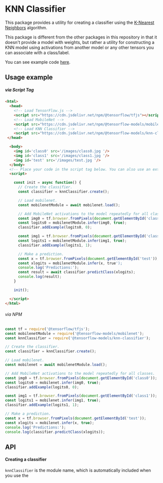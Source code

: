 # KNN Classifier

This package provides a utility for creating a classifier using the
[K-Nearest Neighbors](https://en.wikipedia.org/wiki/K-nearest_neighbors_algorithm)
algorithm.

This package is different from the other packages in this repository in that it
doesn't provide a model with weights, but rather a utility for constructing a
KNN model using activations from another model or any other tensors you can
associate with a class/label.

You can see example code [here](https://github.com/tensorflow/tfjs-models/tree/master/knn-classifier/demo).

## Usage example

##### via Script Tag

```html
<html>
  <head>
    <!-- Load TensorFlow.js -->
    <script src="https://cdn.jsdelivr.net/npm/@tensorflow/tfjs"></script>
    <!-- Load MobileNet -->
    <script src="https://cdn.jsdelivr.net/npm/@tensorflow-models/mobilenet"></script>
    <!-- Load KNN Classifier -->
    <script src="https://cdn.jsdelivr.net/npm/@tensorflow-models/knn-classifier"></script>
 </head>

  <body>
    <img id='class0' src='/images/class0.jpg '/>
    <img id='class1' src='/images/class1.jpg '/>
    <img id='test' src='/images/test.jpg '/>
  </body>
  <!-- Place your code in the script tag below. You can also use an external .js file -->
  <script>

    const init = async function() {
      // Create the classifier.
      const classifier = knnClassifier.create();

      // Load mobilenet.
      const mobilenetModule = await mobilenet.load();

      // Add MobileNet activations to the model repeatedly for all classes.
      const img0 = tf.browser.fromPixels(document.getElementById('class0'));
      const logits0 = mobilenetModule.infer(img0, true);
      classifier.addExample(logits0, 0);

      const img1 = tf.browser.fromPixels(document.getElementById('class1'));
      const logits1 = mobilenetModule.infer(img1, true);
      classifier.addExample(logits1, 1);

      // Make a prediction.
      const x = tf.browser.fromPixels(document.getElementById('test'));
      const xlogits = mobilenetModule.infer(x, true');
      console.log('Predictions:');
      const result = await classifier.predictClass(xlogits);
      console.log(result);
    }

    init();

  </script>
</html>
```

###### via NPM

```js
const tf = require('@tensorflow/tfjs');
const mobilenetModule = require('@tensorflow-models/mobilenet');
const knnClassifier = require('@tensorflow-models/knn-classifier');

// Create the classifier.
const classifier = knnClassifier.create();

// Load mobilenet.
const mobilenet = await mobilenetModule.load();

// Add MobileNet activations to the model repeatedly for all classes.
const img0 = tf.browser.fromPixels(document.getElementById('class0'));
const logits0 = mobilenet.infer(img0, true);
classifier.addExample(logits0, 0);

const img1 = tf.browser.fromPixels(document.getElementById('class1'));
const logits1 = mobilenet.infer(img1, true);
classifier.addExample(logits1, 1);

// Make a prediction.
const x = tf.browser.fromPixels(document.getElementById('test'));
const xlogits = mobilenet.infer(x, true);
console.log('Predictions:');
console.log(classifier.predictClass(xlogits));
```

## API

#### Creating a classifier
`knnClassifier` is the module name, which is automatically included when you use
the <script src> method.

```ts
classifier = knnClassifier.create()
```

Returns a `KNNImageClassifier`.

#### Adding examples

```ts
classifier.addExample(
  example: tf.Tensor,
  label: number|string
): void;
```

Args:
- **example:** An example to add to the dataset, usually an activation from
  another model.
- **label:** The label (class name) of the example.

#### Making a prediction

```ts
classifier.predictClass(
  input: tf.Tensor,
  k = 3
): Promise<{label: string, classIndex: number, confidences: {[classId: number]: number}}>;
```

Args:
- **input:** An example to make a prediction on, usually an activation from
  another model.
- **k:** The K value to use in K-nearest neighbors. The algorithm will first
  find the K nearest examples from those it was previously shown, and then choose
  the class that appears the most as the final prediction for the input example.
  Defaults to 3. If examples < k, k = examples.

Returns an object where:
 - `label`: the label (class name) with the most confidence.
 - `classIndex`: the 0-based index of the class (for backwards compatibility).
 - `confidences`: maps each label to their confidence score.

#### Misc

##### Clear all examples for a class.

```ts
classifier.clearClass(label: number|string)
```

Args:
- **label:** The label to clear all examples for.

##### Clear all examples from all classes

```ts
classifier.clearAllClasses()
```

##### Get the example count for each class

```ts
classifier.getClassExampleCount(): {[label: string]: number}
```

Returns an object that maps label name to example count for that label.

##### Get the full dataset, useful for saving state.

```ts
classifier.getClassifierDataset(): {[label: string]: Tensor2D}
```

##### Set the full dataset, useful for restoring state.

```ts
classifier.setClassifierDataset(dataset: {[label: string]: Tensor2D})
```

Args:
- **dataset:** The label dataset matrices map. Can be retrieved from
  getClassDatsetMatrices. Useful for restoring state.

##### Get the total number of classes

```ts
classifier.getNumClasses(): number
```

##### Dispose the classifier and all internal state

Clears up WebGL memory. Useful if you no longer need the classifier in your
application.

```ts
classifier.dispose()
```
